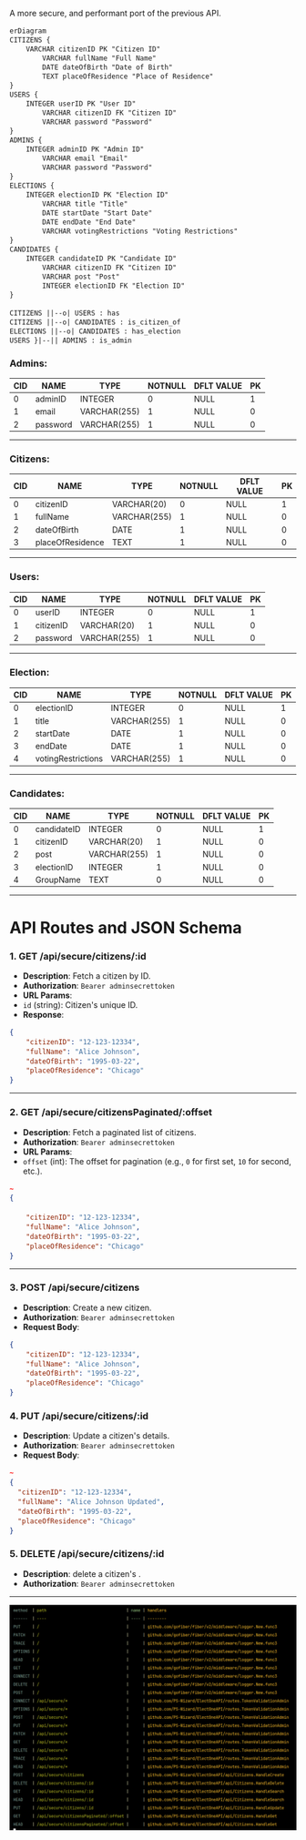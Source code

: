 A more secure, and performant port of the previous API.

```mermaid
erDiagram
CITIZENS {
    VARCHAR citizenID PK "Citizen ID"
        VARCHAR fullName "Full Name"
        DATE dateOfBirth "Date of Birth"
        TEXT placeOfResidence "Place of Residence"
}
USERS {
    INTEGER userID PK "User ID"
        VARCHAR citizenID FK "Citizen ID"
        VARCHAR password "Password"
}
ADMINS {
    INTEGER adminID PK "Admin ID"
        VARCHAR email "Email"
        VARCHAR password "Password"
}
ELECTIONS {
    INTEGER electionID PK "Election ID"
        VARCHAR title "Title"
        DATE startDate "Start Date"
        DATE endDate "End Date"
        VARCHAR votingRestrictions "Voting Restrictions"
}
CANDIDATES {
    INTEGER candidateID PK "Candidate ID"
        VARCHAR citizenID FK "Citizen ID"
        VARCHAR post "Post"
        INTEGER electionID FK "Election ID"
}

CITIZENS ||--o| USERS : has
CITIZENS ||--o| CANDIDATES : is_citizen_of
ELECTIONS ||--o| CANDIDATES : has_election
USERS }|--|| ADMINS : is_admin
```

### Admins:

| CID | NAME     | TYPE         | NOTNULL | DFLT VALUE | PK |
| --- | -------- | ------------ | ------- | ---------- | --- |
| 0   | adminID  | INTEGER      | 0       | NULL       | 1   |
| 1   | email    | VARCHAR(255) | 1       | NULL       | 0   |
| 2   | password | VARCHAR(255) | 1       | NULL       | 0   |

---

### Citizens:

| CID | NAME              | TYPE         | NOTNULL | DFLT VALUE | PK |
| --- | ----------------- | ------------ | ------- | ---------- | --- |
| 0   | citizenID         | VARCHAR(20)  | 0       | NULL       | 1   |
| 1   | fullName          | VARCHAR(255) | 1       | NULL       | 0   |
| 2   | dateOfBirth       | DATE         | 1       | NULL       | 0   |
| 3   | placeOfResidence  | TEXT         | 1       | NULL       | 0   |

---

### Users:

| CID | NAME      | TYPE         | NOTNULL | DFLT VALUE | PK |
| --- | --------- | ------------ | ------- | ---------- | --- |
| 0   | userID    | INTEGER      | 0       | NULL       | 1   |
| 1   | citizenID | VARCHAR(20)  | 1       | NULL       | 0   |
| 2   | password  | VARCHAR(255) | 1       | NULL       | 0   |

---

### Election:

| CID | NAME               | TYPE         | NOTNULL | DFLT VALUE | PK |
| --- | ------------------ | ------------ | ------- | ---------- | --- |
| 0   | electionID         | INTEGER      | 0       | NULL       | 1   |
| 1   | title              | VARCHAR(255) | 1       | NULL       | 0   |
| 2   | startDate          | DATE         | 1       | NULL       | 0   |
| 3   | endDate            | DATE         | 1       | NULL       | 0   |
| 4   | votingRestrictions | VARCHAR(255) | 1       | NULL       | 0   |

---

### Candidates:

| CID | NAME        | TYPE         | NOTNULL | DFLT VALUE | PK |
| --- | ----------- | ------------ | ------- | ---------- | --- |
| 0   | candidateID | INTEGER      | 0       | NULL       | 1   |
| 1   | citizenID   | VARCHAR(20)  | 1       | NULL       | 0   |
| 2   | post        | VARCHAR(255) | 1       | NULL       | 0   |
| 3   | electionID  | INTEGER      | 1       | NULL       | 0   |
| 4   | GroupName   | TEXT         | 0       | NULL       | 0   |

---

# API Routes and JSON Schema

### **1. GET /api/secure/citizens/:id**
- **Description**: Fetch a citizen by ID.
- **Authorization**: `Bearer adminsecrettoken`
- **URL Params**:
- `id` (string): Citizen's unique ID.
- **Response**:
```json
{
    "citizenID": "12-123-12334",
    "fullName": "Alice Johnson",
    "dateOfBirth": "1995-03-22",
    "placeOfResidence": "Chicago"
}
```

---

### **2. GET /api/secure/citizensPaginated/:offset**
- **Description**: Fetch a paginated list of citizens.
- **Authorization**: `Bearer adminsecrettoken`
- **URL Params**:
- `offset` (int): The offset for pagination (e.g., `0` for first set, `10` for second, etc.).
```json
~
{

    "citizenID": "12-123-12334",
    "fullName": "Alice Johnson",
    "dateOfBirth": "1995-03-22",
    "placeOfResidence": "Chicago"
}
```
---

### **3. POST /api/secure/citizens**
- **Description**: Create a new citizen.
- **Authorization**: `Bearer adminsecrettoken`
- **Request Body**:
```json
{
    "citizenID": "12-123-12334",
    "fullName": "Alice Johnson",
    "dateOfBirth": "1995-03-22",
    "placeOfResidence": "Chicago"
}
```

### **4. PUT /api/secure/citizens/:id**
- **Description**: Update a citizen's details.
- **Authorization**: `Bearer adminsecrettoken`
- **Request Body**:
```json
~
{
  "citizenID": "12-123-12334",
  "fullName": "Alice Johnson Updated",
  "dateOfBirth": "1995-03-22",
  "placeOfResidence": "Chicago"
}
```

### **5. DELETE /api/secure/citizens/:id**
- **Description**: delete a citizen's .
- **Authorization**: `Bearer adminsecrettoken`

---


![RoutesAndStuff](assets/routesAndStuff.png)
